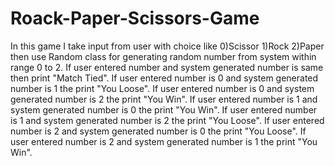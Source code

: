 # Roack-Paper-Scissors-Game
In this game I take input from user with choice like 0)Scissor 1)Rock 2)Paper then use Random class for generating random number from system within range 0 to 2.
If user entered number and system generated number is same then print "Match Tied".
If user entered number is 0 and system generated number is 1 the print "You Loose".
If user entered number is 0 and system generated number is 2 the print "You Win".
If user entered number is 1 and system generated number is 0 the print "You Win".
If user entered number is 1 and system generated number is 2 the print "You Loose".
If user entered number is 2 and system generated number is 0 the print "You Loose".
If user entered number is 2 and system generated number is 1 the print "You Win".
